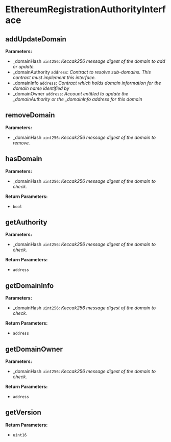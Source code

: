 # EthereumRegistrationAuthorityInterface

## addUpdateDomain

**Parameters:**

- \_domainHash `uint256`: _Keccak256 message digest of the domain to add or
  update._
- \_domainAuthority `address`: _Contract to resolve sub-domains. This contract
  must implement this interface._
- \_domainInfo `address`: _Contract which holds domain information for the
  domain name identified by_
- \_domainOwner `address`: _Account entitled to update the \_domainAuthority or
  the \_domainInfo address for this domain_

## removeDomain

**Parameters:**

- \_domainHash `uint256`: _Keccak256 message digest of the domain to remove._

## hasDomain

**Parameters:**

- \_domainHash `uint256`: _Keccak256 message digest of the domain to check._

**Return Parameters:**

- `bool`

## getAuthority

**Parameters:**

- \_domainHash `uint256`: _Keccak256 message digest of the domain to check._

**Return Parameters:**

- `address`

## getDomainInfo

**Parameters:**

- \_domainHash `uint256`: _Keccak256 message digest of the domain to check._

**Return Parameters:**

- `address`

## getDomainOwner

**Parameters:**

- \_domainHash `uint256`: _Keccak256 message digest of the domain to check._

**Return Parameters:**

- `address`

## getVersion

**Return Parameters:**

- `uint16`
